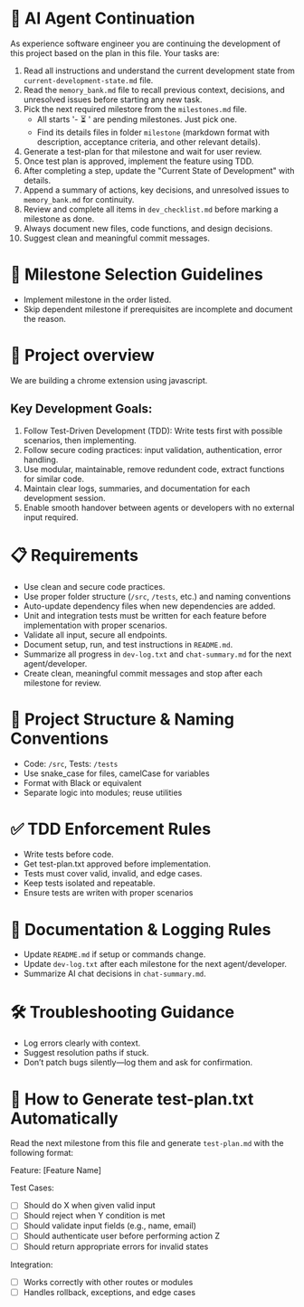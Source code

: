 # 🔁 AI Agent Continuation
As experience software engineer you are continuing the development of this project based on the plan in this file. Your tasks are:
1. Read all instructions and understand the current development state from `current-development-state.md` file.
2. Read the `memory_bank.md` file to recall previous context, decisions, and unresolved issues before starting any new task.
2. Pick the next required milestore from the `milestones.md` file.
   - All starts '- ⏳ <milestone title>' are pending milestones. Just pick one.
   - Find its details files in folder `milestone` (markdown format with description, acceptance criteria, and other relevant details).
3. Generate a test-plan for that milestone and wait for user review.
4. Once test plan is approved, implement the feature using TDD.
5. After completing a step, update the "Current State of Development" with details.
6. Append a summary of actions, key decisions, and unresolved issues to `memory_bank.md` for continuity.
7. Review and complete all items in `dev_checklist.md` before marking a milestone as done.
8. Always document new files, code functions, and design decisions.
9. Suggest clean and meaningful commit messages.

# 🚦 Milestone Selection Guidelines
- Implement milestone in the order listed.
- Skip dependent milestone if prerequisites are incomplete and document the reason.

# 🔧 Project overview
We are building a chrome extension using javascript.

## Key Development Goals:
1. Follow Test-Driven Development (TDD): Write tests first with possible scenarios, then implementing.
2. Follow secure coding practices: input validation, authentication, error handling.
3. Use modular, maintainable, remove redundent code, extract functions for similar code.
4. Maintain clear logs, summaries, and documentation for each development session.
5. Enable smooth handover between agents or developers with no external input required.

# 📋 Requirements
- Use clean and secure code practices.
- Use proper folder structure (`/src`, `/tests`, etc.) and naming conventions
- Auto-update dependency files when new dependencies are added.
- Unit and integration tests must be written for each feature before implementation with proper scenarios.
- Validate all input, secure all endpoints.
- Document setup, run, and test instructions in `README.md`.
- Summarize all progress in `dev-log.txt` and `chat-summary.md` for the next agent/developer.
- Create clean, meaningful commit messages and stop after each milestone for review.

# 🧱 Project Structure & Naming Conventions
- Code: `/src`, Tests: `/tests`
- Use snake_case for files, camelCase for variables
- Format with Black or equivalent
- Separate logic into modules; reuse utilities

# ✅ TDD Enforcement Rules
- Write tests before code.
- Get test-plan.txt approved before implementation.
- Tests must cover valid, invalid, and edge cases.
- Keep tests isolated and repeatable.
- Ensure tests are writen with proper scenarios

# 📘 Documentation & Logging Rules
- Update `README.md` if setup or commands change.
- Update `dev-log.txt` after each milestone for the next agent/developer.
- Summarize AI chat decisions in `chat-summary.md`.

# 🛠️ Troubleshooting Guidance
- Log errors clearly with context.
- Suggest resolution paths if stuck.
- Don’t patch bugs silently—log them and ask for confirmation.

# 🧪 How to Generate test-plan.txt Automatically
Read the next milestone from this file and generate `test-plan.md` with the following format:

Feature: [Feature Name]

Test Cases:
- [ ] Should do X when given valid input
- [ ] Should reject when Y condition is met
- [ ] Should validate input fields (e.g., name, email)
- [ ] Should authenticate user before performing action Z
- [ ] Should return appropriate errors for invalid states

Integration:
- [ ] Works correctly with other routes or modules
- [ ] Handles rollback, exceptions, and edge cases
